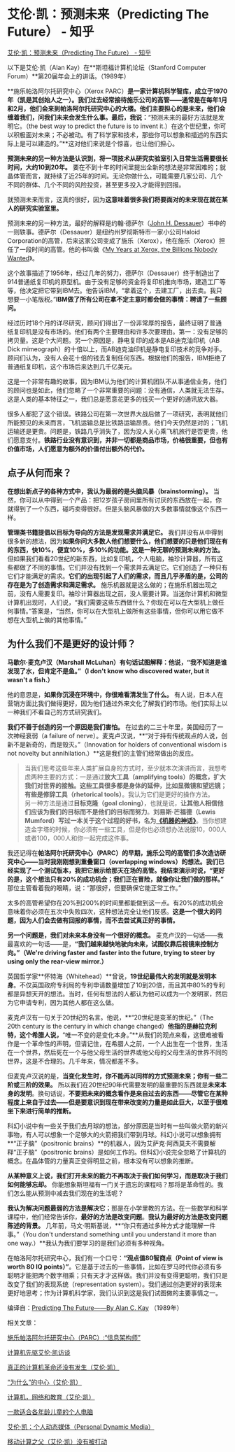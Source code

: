 # 艾伦·凯：预测未来（Predicting The Future） - 知乎
[艾伦·凯：预测未来（Predicting The Future） - 知乎](https://zhuanlan.zhihu.com/p/101554619) 

 以下是艾伦·凯（Alan Kay）在**斯坦福计算机论坛（Stanford Computer Forum）**第20届年会上的讲话。（1989年）

**施乐帕洛阿尔托研究中心（Xerox PARC）**是一家计算机科学智库，成立于1970年（凯是其创始人之一）。我们过去经常接待施乐公司的高管——通常是在每年1月和2月，他们会来到帕洛阿尔托研究中心的大楼。他们主要担心的是未来，他们会缠着我们，问我们未来会发生什么事。最后，我说：**“预测未来的最好方法就是发明它。（the best way to predict the future is to invent it.）在这个世纪里，你可以积极面对未来；不必被动。有了科学家和技术，那些你可以想象和描述的东西实际上是可以建造的。”**这对他们来说是个惊喜，也让他们担心。

**预测未来的另一种方法是认识到，将一项技术从研究实验室引入日常生活需要很长时间，大约10到20年。** 要在不到十年的时间里提出全新的想法是非常困难的；就晶体管而言，就持续了近25年的时间。无论你做什么，可能需要几家公司、几个不同的群体、几个不同的风险投资，甚至更多投入才能得到回报。

就预测未来而言，这真的很好，因为**这意味着很多我们将要面对的未来现在就在某人的研究实验室里。** 

预测未来的另一种方法，最好的解释是约翰·德萨尔（[John H. Dessauer](https://link.zhihu.com/?target=https%3A//en.wikipedia.org/wiki/John_H._Dessauer)）书中的一则轶事。德萨尔（Dessauer）是纽约州罗彻斯特市一家小公司Haloid Corporation的高管，后来这家公司变成了施乐（Xerox），他在施乐（Xerox）担任了一段时间的高管。他的书叫做《[My Years at Xerox, the Billions Nobody Wanted](https://link.zhihu.com/?target=https%3A//www.amazon.com/My-Years-Xerox-Billions-Nobody/dp/0532171292)》。

这个故事描述了1956年，经过几年的努力，德萨尔（Dessauer）终于制造出了914普通纸复印机的原型机。由于没有足够的资金将复印机推向市场，建造工厂等等，他决定把它带到IBM去。他告诉IBM，“拿着这个，去建工厂，出去卖。我只想要一小笔版税。”**IBM做了所有公司在拿不定主意时都会做的事情：聘请了一些顾问。** 

经过历时18个月的详尽研究，顾问们得出了一份非常厚的报告，最终证明了普通纸复印机是没有市场的。他们有两个主要理由和许多次要理由。第一：没有足够的拷贝量。这是个大问题。另一个原因是，静电复印的成本是AB迪克油印机（AB Dick mimeograph）的十倍以上，而AB迪克油印机是静电复印技术的竞争对手。顾问们认为，没有人会花十倍的钱去复制任何东西。根据他们的报告，IBM拒绝了普通纸复印机，这个市场后来达到几千亿美元。

这是一个非常有趣的故事，因为IBM认为他们的计算机团队不从事通信业务，他们的顾问也是如此，他们忽略了一个非常重要的问题：没有通信，人类就无法生存。这是人类的基本特征之一，我们总是愿意花更多的钱买一个更好的通讯放大器。

很多人都犯了这个错误。铁路公司在第一次世界大战后做了一项研究，表明就他们所能预见的未来而言，飞机运输总是比铁路运输昂贵。他们今天仍然是对的；飞机运输还是更贵。问题是，铁路几乎消失了，因为没人关心乘飞机旅行是否更贵，他们愿意支付。**铁路行业没有意识到，并非一切都是商品市场，价格很重要，但也有价值市场，人们愿意为额外的价值付出额外的代价。** 

**点子从何而来？**
-----------

**在想出新点子的各种方式中，我认为最弱的是头脑风暴（brainstorming）。** 当然，你可以从中得到一个产品：把12岁孩子房间里所有讨厌的东西放在一起，你就得到了一个东西，碰巧卖得很好。但是头脑风暴做的大多数事情就像这个东西一样。

**管理类书籍提倡以目标为导向的方法是发现需求并满足它。** 我们并没有从中得到很多新的想法，因为**如果你问大多数人他们想要什么，他们想要的只是他们现在有的东西，快10%，便宜10%，多10%的功能。这是一种无聊的预测未来的方法。** 但如果我们看看20世纪的新东西，比如复印机，个人电脑，袖珍计算器，所有这些都做了不同的事情。它们并没有找到一个需求并去满足它。它们创造了一种只有它们才能满足的需求。**它们的出现引起了人们的需求，而且几乎矛盾的是，公司的存在是为了创造需求和满足需求。** 施乐机器就是这么做的；在施乐机器出现之前，没有人需要复印。袖珍计算器出现之前，没人需要计算。当迷你计算机和微型计算机出现时，人们说，“我们需要这些东西做什么？你现在可以在大型机上做任何事情。”答案是，“当然，你可以在大型机上做所有这些事情，但你可以用它做不想在大型机上做的其他事情。”

**为什么我们不是更好的设计师？**
------------------

**马歇尔·麦克卢汉（Marshall McLuhan）**有句话试图解释：他说，**“我不知道是谁发现了水，但肯定不是鱼。”（I don't know who discovered water, but it wasn't a fish.）**

他的意思是，**如果你沉浸在环境中，你很难看清发生了什么。** 有人说，日本人在营销方面比我们做得更好，因为他们通过外来文化了解我们的市场。他们实际上以一种我们不看自己的方式研究我们。

**我们不善于创造的另一个原因是我们害怕。** 在过去的二三十年里，美国经历了一次神经衰弱（a failure of nerve）。麦克卢汉说，**“对于持有传统观点的人说，创新不是新奇的，而是毁灭。”（Innovation for holders of conventional wisdom is not novelty but annihilation.）**这是我们的主管们经常做出的反应。

> 当我们思考这些年来人类扩展自身的方式时，至少就本次演讲而言，我想考虑两种主要的方式：一是通过**放大工具（amplifying tools）**的概念，扩大我们对世界的接触。这些工具很多都是身体的延伸，比如显微镜和望远镜；有些是**修辞工具（rhetorical tools）**。我认为它们是更好的操作方法。  
> 另一种方法是通过**目标克隆（goal cloning）**，也就是说，**让其他人相信他们应该为我们的目标而不是他们的目标而努力**。**刘易斯·芒福德（Lewis Mumford）**写过一本关于这个过程的好书，名为**[《机器的神话》](https://link.zhihu.com/?target=https%3A//book.douban.com/subject/26855319/)**。当你想建造金字塔的时候，你必须有一些工具，但是你也必须想办法说服10，000人或者100，000人和你一起完成这件事。

我还记得在**帕洛阿尔托研究中心（PARC）**的早期，施乐公司的高管们多次造访研究中心——当时我刚刚想到重叠窗口（overlapping windows）的想法。我们已经实现了一个测试版本，我把它展示给那天在场的高管。我结束演示时说，**“更好的是，这个想法只有20%的成功机会；我们正在冒险，就像你让我们做的那样。”** 那位主管看着我的眼睛，说：“那很好，但要确保它能正常工作。”

太多的高管希望你在20%到200%的时间里都能做到这一点。有20%的成功机会意味着你必须在五次中失败四次，这种想法完全让他们反感。**这是一个很大的问题，因为人们会去做有回报的事情，而不去尝试真正好的事情。** 

**另一个问题是，我们对未来本身没有一个很好的概念。** 麦克卢汉的一句话——我最喜欢的一句话——是，**“我们越来越快地驶向未来，试图仅靠后视镜来控制方向。”（We're driving faster and faster into the future, trying to steer by using only the rear-view mirror.）**

英国哲学家**怀特海（Whitehead）**曾说，**19世纪最伟大的发明就是发明本身**。不仅英国政府专利局的专利申请数量增加了10到20倍，而且其中80%的专利都是异想天开的想法。当时，任何有想法的人都认为他可以成为一个发明家，然后为它申请专利，因为其他人都在这么做。

麦克卢汉有一句关于20世纪的名言。他说，**“20世纪是变革的世纪。”（The 20th century is the century in which change changed）**他指的是赫拉克利特，这个希腊人说，**“唯一不变的是变化本身。”**从我们的观点来看，这很难被看作是一个革命性的声明，但请记住，在希腊人之前，一个人出生在一个世界，生活在一个世界，然后死在一个与他父母生活的世界或他父母的父母生活的世界不同的世界，这是不合理的。几千年来，情况都差不多。

但麦克卢汉说的是，**当变化发生时，你不能再以同样的方式预测未来；你有一些二阶或三阶的效果。** 所以我们在20世纪90年代需要发明的最重要的东西就是**未来本身的发明**。换句话说，**不要把未来的概念看作是来自过去的东西——尽管它在某种程度上来自于过去——但是要意识到现在带来改变的力量是如此巨大，以至于很难坐下来进行简单的推断。** 

科幻小说中有一些关于我们去月球的想法，部分原因是当时有一些叫做火箭的新兴事物，有人可以想象一个足够大的火箭把我们带到月球。科幻小说可以想象拥有**“正子脑”（positronic brains）**的机器人，因为艾萨克·阿西莫夫不需要解释“正子脑”（positronic brains）是如何工作的。但科幻小说完全忽略了计算机的概念。在晶体管的力量真正变得明显之前，根本没有可以想象的推断。

**从某种意义上说，我们打开未来的能力不再取决于我们如何学习，而是取决于我们如何能够忘却。** 你能想象斯坦福有一门关于遗忘的课程吗？那将是革命性的。我们怎么能从预测中减去我们现在的生活呢？

**我认为解决问题最弱的方法是解决它**；那是在小学里教的方法。在一些数学和科学课程中，他们经常告诉你，**最好的方法是改变问题**。**我认为最好的方法是改变问题陈述的背景。** 几年前，马文·明斯基说，**“你只有通过多种方式才能理解一件事。”（You don't understand something until you understand it more than one way.）**我认为我们要学习的是我们必须有多种视角。

在帕洛阿尔托研究中心，我们有一个口号：**“观点值80智商点（Point of view is worth 80 IQ points）”**。它是基于过去的一些事情，比如在罗马时代你必须有多聪明才能把两个数字相乘；只有天才才这样做。我们并没有变得更聪明，我们只是改变了我们的表现系统（representation system）。我们通过创造更好的表现来更好地思考；作为计算机科学家，我们认识到这是我们试图做的主要事情之一。

编译自：[Predicting The Future——By Alan C. Kay](https://link.zhihu.com/?target=http%3A//www.ecotopia.com/webpress/futures.htm) （1989年）

相关文章：

[施乐帕洛阿尔托研究中心（PARC）:“信息架构师”](https://zhuanlan.zhihu.com/p/46445499)

[计算机先驱艾伦·凯访谈](https://zhuanlan.zhihu.com/p/50212661)

[真正的计算机革命还没有发生（艾伦·凯）](https://zhuanlan.zhihu.com/p/56925316)

[“为什么”的中心（艾伦·凯）](https://zhuanlan.zhihu.com/p/53299323)

[计算机，网络和教育（艾伦·凯）](https://zhuanlan.zhihu.com/p/52053453)

[一款适合各年龄儿童的个人电脑](https://zhuanlan.zhihu.com/p/44658507)

[艾伦·凯：个人动态媒体（Personal Dynamic Media）](https://zhuanlan.zhihu.com/p/95075816)

[移动计算之父（艾伦·凯）没有被打动](https://zhuanlan.zhihu.com/p/69249177)